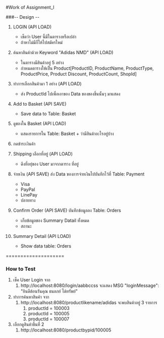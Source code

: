 #Work of Assignment_I

###-- Design --

1. LOGIN (API LOAD)
    - เช็ตว่า User นี้มีในตารางหรือเปล่า
    - ถ้าหาไม่มีก็ให้ไปสมัครใหม่

2. ค้นหาสินค้าด้วย Keyword "Adidas NMD" (API LOAD)
   - ในตารางมีสินค้าอยู่ 5 อย่าง
   - กำหนดตารางให้เป็น Product[ProductID, ProductName, ProductType, ProductPrice, Product Discount, ProductCount, ShopId]

3. ทำการเลือกสินค้ามา 1 อย่าง (API LOAD)
   - ส่ง ProductId ไปเพื่อเอาของ Data ของของชิ้นนั้นๆ มาแสดง

4. Add to Basket (API SAVE)
   - Save data to Table: Basket 

5. ดูของใน Basket (API LOAD)
   - แสดงรายการใน Table: Basket + ว่ามีสินค้าอะไรอยู่บ้าง

6. กดชำระเงินค้า
   
7. Shipping เลือกที่อยู่ (API LOAD)
   - ดึงที่อยุ่ของ User มาจากตาราง ที่อยู่

8. จ่ายเงิน (API SAVE) ส่ง Data ของการจ่ายเงินไปบันทึกไว้ที่ Table: Payment 
   - Visa
   - PayPal
   - LinePay
   - ปลายทาง
   
9. Confirm Order (API SAVE) บันทึกข้อมูลลง Table: Orders
   - เก็บข้อมูลของ Summary Datail ทั้งหมด
   - สถานะ

10. Summary Detail (API LOAD) 
    - Show data table: Orders

====================
### How to Test
1. เช็ค User Login จาก 
   1. http://localhost:8080/login/aabbccss จะแสดง MSG "loginMessage": "ยินดีต้อนรันคุณ ธนลภย์ ได้ทรัพย์"
2. ทำการค้นหาสินค้า จาก
   1. http://localhost:8080/productlikename/adidas จะพบสินค้าอยู่ 3 รายการ
      1. productId = 100003
      2. productId = 100005
      3. productId = 100007
3. เลือกดูสินค้าชิ้นที่ 2 
   1. http://localhost:8080/productbypid/100005